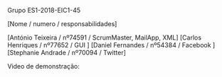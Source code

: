 Grupo ES1-2018-EIC1-45

[Nome               /   numero    /  responsabilidades]

[António Teixeira   /   nº74591   /  ScrumMaster, MailApp, XML]
[Carlos Henriques   /   nº77652   /  GUI ]
[Daniel Fernandes   /   nº54384   /  Facebook ]
[Stephanie Andrade  /   nº70094   /  Twitter]


Video de demonstração: 
